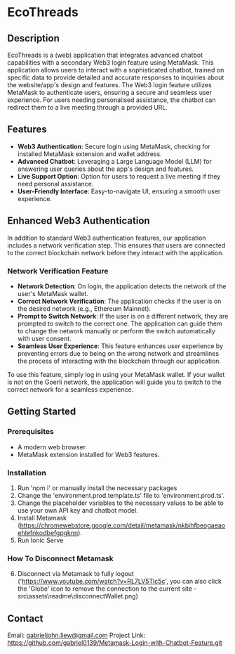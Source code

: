 # EcoThreads

## Description

EcoThreads is a (web) application that integrates advanced chatbot capabilities with a secondary Web3 login feature using MetaMask. This application allows users to interact with a sophisticated chatbot, trained on specific data to provide detailed and accurate responses to inquiries about the website/app's design and features. The Web3 login feature utilizes MetaMask to authenticate users, ensuring a secure and seamless user experience. For users needing personalised assistance, the chatbot can redirect them to a live meeting through a provided URL.

## Features

- **Web3 Authentication**: Secure login using MetaMask, checking for installed MetaMask extension and wallet address.
- **Advanced Chatbot**: Leveraging a Large Language Model (LLM) for answering user queries about the app's design and features.
- **Live Support Option**: Option for users to request a live meeting if they need personal assistance.
- **User-Friendly Interface**: Easy-to-navigate UI, ensuring a smooth user experience.

## Enhanced Web3 Authentication

In addition to standard Web3 authentication features, our application includes a network verification step. This ensures that users are connected to the correct blockchain network before they interact with the application.

### Network Verification Feature

- **Network Detection**: On login, the application detects the network of the user's MetaMask wallet.
- **Correct Network Verification**: The application checks if the user is on the desired network (e.g., Ethereum Mainnet).
- **Prompt to Switch Network**: If the user is on a different network, they are prompted to switch to the correct one. The application can guide them to change the network manually or perform the switch automatically with user consent.
- **Seamless User Experience**: This feature enhances user experience by preventing errors due to being on the wrong network and streamlines the process of interacting with the blockchain through our application.

To use this feature, simply log in using your MetaMask wallet. If your wallet is not on the Goerli network, the application will guide you to switch to the correct network for a seamless experience.


## Getting Started

### Prerequisites

- A modern web browser.
- MetaMask extension installed for Web3 features.

### Installation

1. Run 'npm i' or manually install the necessary packages
2. Change the 'environment.prod.template.ts' file to 'environment.prod.ts'.
3. Change the placeholder variables to the necessary values to be able to use your own API key and chatbot model.
4. Install Metamask (https://chromewebstore.google.com/detail/metamask/nkbihfbeogaeaoehlefnkodbefgpgknn).
5. Run Ionic Serve

### How To Disconnect Metamask
6. Disconnect via Metamask to fully logout ('https://www.youtube.com/watch?v=RL7LV5Tlc5c', you can also click the 'Globe' icon to remove the connection to the current site - src\assets\readme\disconnectWallet.png)

## Contact
Email: gabrieljohn.liew@gmail.com
Project Link: https://github.com/gabriel0139/Metamask-Login-with-Chatbot-Feature.git